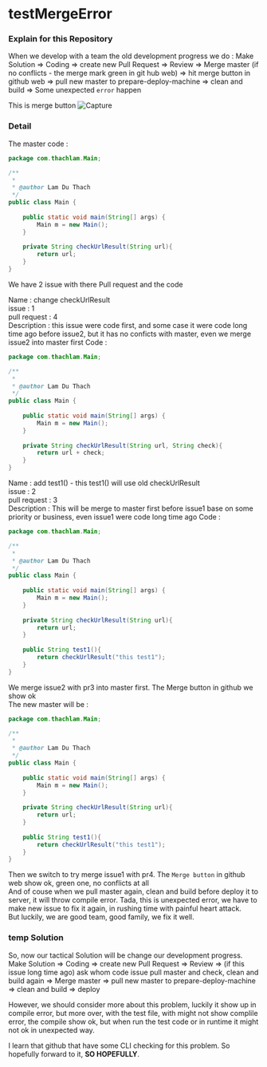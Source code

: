 # testMergeError

### Explain for this Repository

When we develop with a team the old development progress we do :
Make Solution => Coding => create new Pull Request => Review => Merge master (if no conflicts - the merge mark green in git hub web) => hit merge button in github web => pull new master to prepare-deploy-machine => clean and build => Some unexpected `error` happen

This is merge button
![Capture](https://user-images.githubusercontent.com/28701735/63821731-08fcd280-c989-11e9-9a75-65dc2783cceb.PNG)

### Detail
The master code :
```java
package com.thachlam.Main;

/**
 *
 * @author Lam Du Thach
 */
public class Main {
    
    public static void main(String[] args) {
        Main m = new Main();
    }
    
    private String checkUrlResult(String url){
        return url;
    }
}

```

We have 2 issue with there Pull request and the code <br>

Name : change checkUrlResult <br>
issue : 1 <br>
pull request : 4 <br>
Description : this issue were code first, and some case it were code long time ago before issue2, but it has no conficts with master, even we merge issue2 into master first
Code : <br>
```java
package com.thachlam.Main;

/**
 *
 * @author Lam Du Thach
 */
public class Main {
    
    public static void main(String[] args) {
        Main m = new Main();
    }
    
    private String checkUrlResult(String url, String check){
        return url + check;
    }
}
```

Name : add test1() - this test1() will use old checkUrlResult <br>
issue : 2 <br>
pull request : 3 <br>
Description : This will be merge to master first before issue1 base on some priority or business, even issue1 were code long time ago
Code : <br>
```java
package com.thachlam.Main;

/**
 *
 * @author Lam Du Thach
 */
public class Main {
    
    public static void main(String[] args) {
        Main m = new Main();
    }
    
    private String checkUrlResult(String url){
        return url;
    }
    
    public String test1(){
        return checkUrlResult("this test1");
    }
}
```

We merge issue2 with pr3 into master first. The Merge button in github we show ok <br>
The new master will be : <br>
```java
package com.thachlam.Main;

/**
 *
 * @author Lam Du Thach
 */
public class Main {
    
    public static void main(String[] args) {
        Main m = new Main();
    }
    
    private String checkUrlResult(String url){
        return url;
    }
    
    public String test1(){
        return checkUrlResult("this test1");
    }
}
```

Then we switch to try merge issue1 with pr4. The `Merge button` in github web show ok, green one, no conflicts at all <br>
And of couse when we pull master again, clean and build before deploy it to server, it will throw compile error. Tada, this is unexpected error, we have to make new issue to fix it again, in rushing time with painful heart attack. <br>
But luckily, we are good team, good family, we fix it well. <br>

### temp Solution
So, now our tactical Solution will be change our development progress. <br>
Make Solution => Coding => create new Pull Request => Review => (if this issue long time ago) ask whom code issue pull master and check, clean and build again => Merge master => pull new master to prepare-deploy-machine => clean and build => deploy <br>

However, we should consider more about this problem, luckily it show up in compile error, but more over, with the test file, with might not show complile error, the compile show ok, but when run the test code or in runtime it might not ok in unexpected way. <br>

I learn that github that have some CLI checking for this problem. So hopefully forward to it, **SO HOPEFULLY**.
